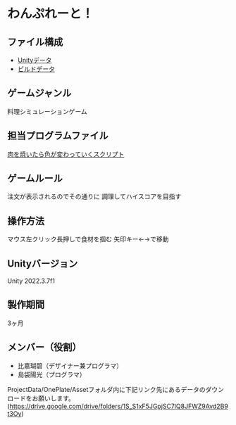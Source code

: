 # わんぷれーと！

## ファイル構成

- [Unityデータ](https://github.com/c23019game/Oneplate/tree/master/ProjectData/OnePlate)
- [ビルドデータ](https://drive.google.com/drive/u/0/folders/14BAHcyWSsg7v7vOC-DXeMgp7jM3YsLpN)

## ゲームジャンル
料理シミュレーションゲーム

## 担当プログラムファイル
[肉を焼いたら色が変わっていくスクリプト](https://github.com/c23019game/Oneplate/blob/master/ProjectData/OnePlate/Assets/Scripts/ColorLerp.cs)


## ゲームルール
注文が表示されるのでその通りに
調理してハイスコアを目指す

## 操作方法
マウス左クリック長押しで食材を掴む
矢印キー←→で移動

## Unityバージョン
Unity 2022.3.7f1

## 製作期間
3ヶ月

## メンバー（役割）
- 比嘉瑚碧（デザイナー兼プログラマ）
- 島袋陽光（プログラマ）



ProjectData/OnePlate/Assetフォルダ内に下記リンク先にあるデータのダウンロードをお願いします。(https://drive.google.com/drive/folders/1S_S1xF5JGpjSC7lQ8JFWZ9Avd2B9t3Oy)
